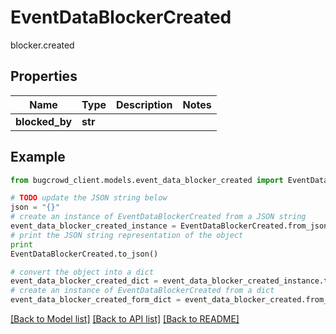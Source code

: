 # EventDataBlockerCreated

blocker.created

## Properties

Name | Type | Description | Notes
------------ | ------------- | ------------- | -------------
**blocked_by** | **str** |  | 

## Example

```python
from bugcrowd_client.models.event_data_blocker_created import EventDataBlockerCreated

# TODO update the JSON string below
json = "{}"
# create an instance of EventDataBlockerCreated from a JSON string
event_data_blocker_created_instance = EventDataBlockerCreated.from_json(json)
# print the JSON string representation of the object
print
EventDataBlockerCreated.to_json()

# convert the object into a dict
event_data_blocker_created_dict = event_data_blocker_created_instance.to_dict()
# create an instance of EventDataBlockerCreated from a dict
event_data_blocker_created_form_dict = event_data_blocker_created.from_dict(event_data_blocker_created_dict)
```
[[Back to Model list]](../README.md#documentation-for-models) [[Back to API list]](../README.md#documentation-for-api-endpoints) [[Back to README]](../README.md)


